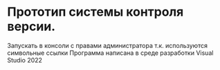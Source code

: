 # Прототип системы контроля версии.
Запускать в консоли с правами администратора т.к. используются символьные ссылки
Программа написана в среде разработки Visual Studio 2022
